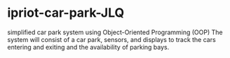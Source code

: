 # ipriot-car-park-JLQ
simplified car park system using Object-Oriented Programming (OOP) 
The system will consist of a car park, sensors, and displays to track the cars entering and exiting and the availability of parking bays.